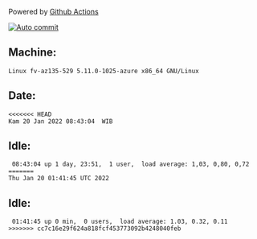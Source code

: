 Powered by [Github Actions](https://github.com/features/actions)

[![Auto commit](https://github.com/gyfary/workstation/workflows/Auto%20commit/badge.svg)](https://github.com/gyfary/workstation/actions?query=workflow%3A%22Auto+commit%22)

## Machine:
```
Linux fv-az135-529 5.11.0-1025-azure x86_64 GNU/Linux
```
## Date:
```
<<<<<<< HEAD
Kam 20 Jan 2022 08:43:04  WIB
```
## Idle:
```
 08:43:04 up 1 day, 23:51,  1 user,  load average: 1,03, 0,80, 0,72
=======
Thu Jan 20 01:41:45 UTC 2022
```
## Idle:
```
 01:41:45 up 0 min,  0 users,  load average: 1.03, 0.32, 0.11
>>>>>>> cc7c16e29f624a818fcf453773092b4248040feb
```
